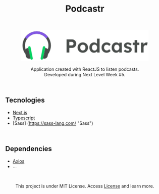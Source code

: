 <h1 align="center">Podcastr</h1>

<br />

<p align="center">
<img src="podcastrnext/public/logo.svg" alt="Podcastr" width="80%" />
</p>

<p align="center">
Application created with ReactJS to listen podcasts.<br />
Developed during Next Level Week #5.
</p>

<br />

<h2>Tecnologies</h2>

- [Next.js](https://nextjs.org/ "Next.js")
- [Typescript](https://www.typescriptlang.org/ "Typescript")
- [Sass] (https://sass-lang.com/ "Sass")

<br />

<h2>Dependencies</h2>

- [Axios](https://www.npmjs.com/package/axios "Axios")
- ...

<br />

<p align="center">
This project is under MIT License. Access <a href="https://github.com/thiagoaraujocampos/Podcastr/blob/master/README.md">License</a> and learn more.
</p>
